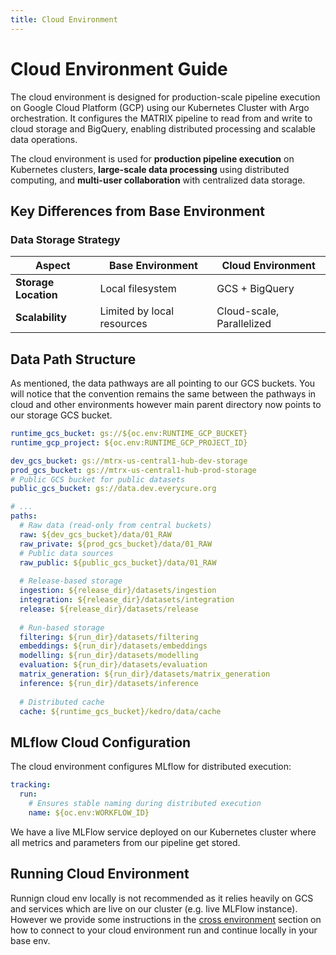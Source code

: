 ```yaml
---
title: Cloud Environment
--- 
```


# Cloud Environment Guide

The cloud environment is designed for production-scale pipeline execution on Google Cloud Platform (GCP) using our Kubernetes Cluster with Argo orchestration. It configures the MATRIX pipeline to read from and write to cloud storage and BigQuery, enabling distributed processing and scalable data operations.

The cloud environment is used for **production pipeline execution** on Kubernetes clusters, **large-scale data processing** using distributed computing, and **multi-user collaboration** with centralized data storage.

## Key Differences from Base Environment

### Data Storage Strategy

| Aspect | Base Environment | Cloud Environment |
|--------|------------------|-------------------|
| **Storage Location** | Local filesystem | GCS + BigQuery |
| **Scalability** | Limited by local resources | Cloud-scale, Parallelized |

## Data Path Structure

As mentioned, the data pathways are all pointing to our GCS buckets. You will notice that the convention remains the same between the pathways in cloud and other environments however main parent directory now points to our storage GCS bucket.
```yaml
runtime_gcs_bucket: gs://${oc.env:RUNTIME_GCP_BUCKET}
runtime_gcp_project: ${oc.env:RUNTIME_GCP_PROJECT_ID}

dev_gcs_bucket: gs://mtrx-us-central1-hub-dev-storage
prod_gcs_bucket: gs://mtrx-us-central1-hub-prod-storage
# Public GCS bucket for public datasets
public_gcs_bucket: gs://data.dev.everycure.org

# ...
paths:
  # Raw data (read-only from central buckets)
  raw: ${dev_gcs_bucket}/data/01_RAW
  raw_private: ${prod_gcs_bucket}/data/01_RAW
  # Public data sources
  raw_public: ${public_gcs_bucket}/data/01_RAW
  
  # Release-based storage
  ingestion: ${release_dir}/datasets/ingestion
  integration: ${release_dir}/datasets/integration
  release: ${release_dir}/datasets/release
  
  # Run-based storage
  filtering: ${run_dir}/datasets/filtering
  embeddings: ${run_dir}/datasets/embeddings
  modelling: ${run_dir}/datasets/modelling
  evaluation: ${run_dir}/datasets/evaluation
  matrix_generation: ${run_dir}/datasets/matrix_generation
  inference: ${run_dir}/datasets/inference
  
  # Distributed cache
  cache: ${runtime_gcs_bucket}/kedro/data/cache
```

## MLflow Cloud Configuration

The cloud environment configures MLflow for distributed execution:

```yaml
tracking:
  run: 
    # Ensures stable naming during distributed execution
    name: ${oc.env:WORKFLOW_ID}
```
We have a live MLFlow service deployed on our Kubernetes cluster where all metrics and parameters from our pipeline get stored.

## Running Cloud Environment
Runnign cloud env locally is not recommended as it relies heavily on GCS and services which are live on our cluster (e.g. live MLFlow instance). However we provide some instructions in the [cross environment](./cross_environments.md) section on how to connect to your cloud environment run and continue locally in your base env.